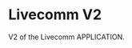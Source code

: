 # Livecomm V2

V2 of the Livecomm APPLICATION.

[comment]: <> (This is a comment, it will not be included)
